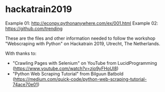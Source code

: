 # hackatrain2019

Example 01: http://econpy.pythonanywhere.com/ex/001.html
Example 02: https://github.com/trending

These are the files and other information needed to follow the workshop "Webscraping with Python" on Hackatrain 2019, Utrecht, The Netherlands.

With thanks to:
- "Crawling Pages with Selenium" on YouTube from LucidProgramming (https://www.youtube.com/watch?v=zjo9yFHoUl8)
- "Python Web Scraping Tutorial" from Bilguun Batbold (https://medium.com/quick-code/python-web-scraping-tutorial-74ace70e01)

